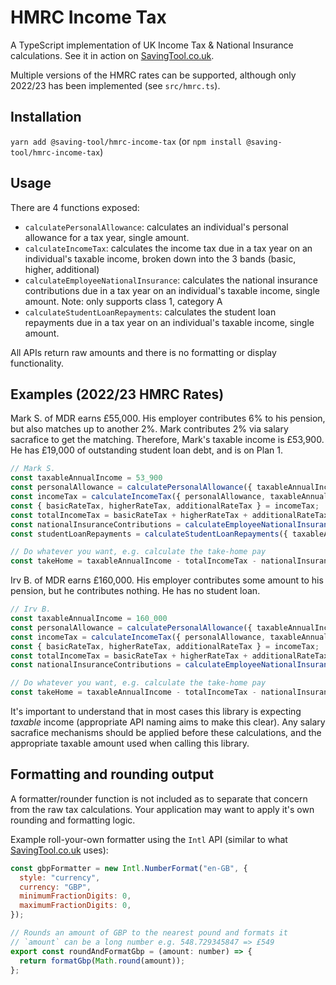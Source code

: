 # HMRC Income Tax

A TypeScript implementation of UK Income Tax & National Insurance calculations. See it in action on [SavingTool.co.uk](https://savingtool.co.uk).

Multiple versions of the HMRC rates can be supported, although only 2022/23 has been implemented (see `src/hmrc.ts`).

## Installation

`yarn add @saving-tool/hmrc-income-tax` (or `npm install @saving-tool/hmrc-income-tax`)

## Usage

There are 4 functions exposed:

- `calculatePersonalAllowance`: calculates an individual's personal allowance for a tax year, single amount.
- `calculateIncomeTax`: calculates the income tax due in a tax year on an individual's taxable income, broken down into the 3 bands (basic, higher, additional)
- `calculateEmployeeNationalInsurance`: calculates the national insurance contributions due in a tax year on an individual's taxable income, single amount. Note: only supports class 1, category A
- `calculateStudentLoanRepayments`: calculates the student loan repayments due in a tax year on an individual's taxable income, single amount.

All APIs return raw amounts and there is no formatting or display functionality.

## Examples (2022/23 HMRC Rates)

Mark S. of MDR earns £55,000. His employer contributes 6% to his pension, but also matches up to another 2%. Mark contributes 2% via salary sacrafice to get the matching. Therefore, Mark's taxable income is £53,900. He has £19,000 of outstanding student loan debt, and is on Plan 1.

```javascript
// Mark S.
const taxableAnnualIncome = 53_900
const personalAllowance = calculatePersonalAllowance({ taxableAnnualIncome }); // => 12570
const incomeTax = calculateIncomeTax({ personalAllowance, taxableAnnualIncome });
const { basicRateTax, higherRateTax, additionalRateTax } = incomeTax;
const totalIncomeTax = basicRateTax + higherRateTax + additionalRateTax; // => 8992
const nationalInsuranceContributions = calculateEmployeeNationalInsurance({ taxableAnnualIncome }); // => 5471
const studentLoanRepayments = calculateStudentLoanRepayments({ taxableAnnualIncome, studentLoanPlanNo: 1 }); // => 3162

// Do whatever you want, e.g. calculate the take-home pay
const takeHome = taxableAnnualIncome - totalIncomeTax - nationalInsuranceContributions - studentLoanRepayments; // => 36275
```


Irv B. of MDR earns £160,000. His employer contributes some amount to his pension, but he contributes nothing. He has no student loan.

```javascript
// Irv B.
const taxableAnnualIncome = 160_000
const personalAllowance = calculatePersonalAllowance({ taxableAnnualIncome }); // => 0
const incomeTax = calculateIncomeTax({ personalAllowance, taxableAnnualIncome });
const { basicRateTax, higherRateTax, additionalRateTax } = incomeTax;
const totalIncomeTax = basicRateTax + higherRateTax + additionalRateTax; // => 57589
const nationalInsuranceContributions = calculateEmployeeNationalInsurance({ taxableAnnualIncome }); // => 8919

// Do whatever you want, e.g. calculate the take-home pay
const takeHome = taxableAnnualIncome - totalIncomeTax - nationalInsuranceContributions; // => 93492
```


It's important to understand that in most cases this library is expecting *taxable* income (appropriate API naming aims to make this clear). Any salary sacrafice mechanisms should be applied before these calculations, and the appropriate taxable amount used when calling this library.


## Formatting and rounding output

A formatter/rounder function is not included as to separate that concern from the raw tax calculations. Your application may want to apply it's own rounding and formatting logic.

Example roll-your-own formatter using the `Intl` API (similar to what [SavingTool.co.uk](https://savingtool.co.uk) uses):

```javascript
const gbpFormatter = new Intl.NumberFormat("en-GB", {
  style: "currency",
  currency: "GBP",
  minimumFractionDigits: 0,
  maximumFractionDigits: 0,
});

// Rounds an amount of GBP to the nearest pound and formats it
// `amount` can be a long number e.g. 548.729345847 => £549
export const roundAndFormatGbp = (amount: number) => {
  return formatGbp(Math.round(amount));
};

```